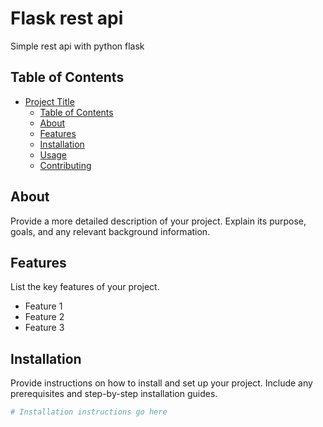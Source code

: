 # Flask rest api

Simple rest api with python flask

## Table of Contents

- [Project Title](#project-title)
  - [Table of Contents](#table-of-contents)
  - [About](#about)
  - [Features](#features)
  - [Installation](#installation)
  - [Usage](#usage)
  - [Contributing](#contributing)
  <!-- - [License](#license) -->

## About

Provide a more detailed description of your project. Explain its purpose, goals, and any relevant background information.

## Features

List the key features of your project.

- Feature 1
- Feature 2
- Feature 3

## Installation

Provide instructions on how to install and set up your project. Include any prerequisites and step-by-step installation guides.

```bash
# Installation instructions go here
